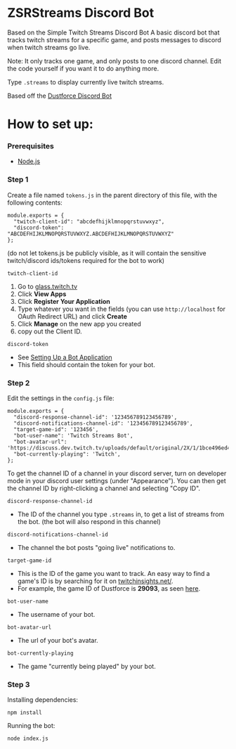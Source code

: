 # ZSRStreams Discord Bot
Based on the Simple Twitch Streams Discord Bot
A basic discord bot that tracks twitch streams for a specific game, and posts messages to discord when twitch streams go live.

Note: It only tracks one game, and only posts to one discord channel. Edit the code yourself if you want it to do anything more.

Type `.streams` to display currently live twitch streams.

Based off the [Dustforce Discord Bot](https://github.com/Joel4558/Dustforce-discord)

# How to set up:

### Prerequisites

* [Node.js](https://nodejs.org/)

### Step 1
Create a file named `tokens.js` in the parent directory of this file, with the following contents:
```
module.exports = {
  "twitch-client-id": "abcdefhijklmnopqrstuvwxyz",
  "discord-token": "ABCDEFHIJKLMNOPQRSTUVWXYZ.ABCDEFHIJKLMNOPQRSTUVWXYZ"
};
```
(do not let tokens.js be publicly visible, as it will contain the sensitive twitch/discord ids/tokens required for the bot to work)

`twitch-client-id`
  1. Go to [glass.twitch.tv](https://glass.twitch.tv/login)
  2. Click **View Apps**
  3. Click **Register Your Application**
  4. Type whatever you want in the fields (you can use `http://localhost` for OAuth Redirect URL) and click **Create**
  5. Click **Manage** on the new app you created
  6. copy out the Client ID.

`discord-token`
  * See [Setting Up a Bot Application](https://discordjs.guide/#/preparations/setting-up-a-bot-application)
  * This field should contain the token for your bot.


### Step 2
Edit the settings in the `config.js` file:
```
module.exports = {
  "discord-response-channel-id": '123456789123456789',
  "discord-notifications-channel-id": '123456789123456789',
  "target-game-id": '123456',
  "bot-user-name": 'Twitch Streams Bot',
  "bot-avatar-url": 'https://discuss.dev.twitch.tv/uploads/default/original/2X/1/1bce496ed4973e05b444bbc5519d8d350ea49c76.png',
  "bot-currently-playing": 'Twitch',
};
```
To get the channel ID of a channel in your discord server, turn on developer mode in your discord user settings (under "Appearance"). You can then get the channel ID by right-clicking a channel and selecting "Copy ID".

`discord-response-channel-id`
  * The ID of the channel you type `.streams` in, to get a list of streams from the bot. (the bot will also respond in this channel)

`discord-notifications-channel-id`
  * The channel the bot posts "going live" notifications to.

`target-game-id`
  * This is the ID of the game you want to track. An easy way to find a game's ID is by searching for it on [twitchinsights.net/](http://twitchinsights.net/).
  * For example, the game ID of Dustforce is **29093**, as seen [here](http://twitchinsights.net/game/29093).

`bot-user-name`
  * The username of your bot.

`bot-avatar-url`
  * The url of your bot's avatar.

`bot-currently-playing`
  * The game "currently being played" by your bot.

### Step 3

Installing dependencies:
```
npm install
```

Running the bot:
```
node index.js
```
